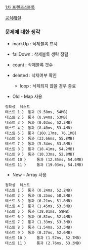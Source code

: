 [1차 프렌즈4블록](https://programmers.co.kr/learn/courses/30/lessons/17679)

[공식해설](https://tech.kakao.com/2017/09/27/kakao-blind-recruitment-round-1/)

### 문제에 대한 생각
- markUp : 삭제블록 표시
- fallDown : 삭제블록 생략 정렬
- count : 삭제블록 갯수
- deleted : 삭제여부 확인
  - loop : 삭제되지 않을 경우 종료


- Old - Map 사용
```
정확성  테스트
테스트 1 〉	통과 (9.50ms, 54MB)
테스트 2 〉	통과 (8.94ms, 53MB)
테스트 3 〉	통과 (0.03ms, 52.3MB)
테스트 4 〉	통과 (8.40ms, 53.4MB)
테스트 5 〉	통과 (160.17ms, 76.1MB)
테스트 6 〉	통과 (33.66ms, 55.8MB)
테스트 7 〉	통과 (5.34ms, 53.8MB)
테스트 8 〉	통과 (18.41ms, 54.2MB)
테스트 9 〉	통과 (10.33ms, 52.8MB)
테스트 10 〉	통과 (12.85ms, 54.6MB)
테스트 11 〉	통과 (19.03ms, 54.1MB)
```

- New - Array 사용
```
정확성  테스트
테스트 1 〉	통과 (0.24ms, 52.2MB)
테스트 2 〉	통과 (0.35ms, 58.2MB)
테스트 3 〉	통과 (0.21ms, 51.8MB)
테스트 4 〉	통과 (1.45ms, 53.5MB)
테스트 5 〉	통과 (38.01ms, 59MB)
테스트 6 〉	통과 (6.81ms, 52.4MB)
테스트 7 〉	통과 (1.33ms, 53.3MB)
테스트 8 〉	통과 (1.54ms, 53.3MB)
테스트 9 〉	통과 (0.27ms, 52.6MB)
테스트 10 〉	통과 (1.57ms, 52.7MB)
테스트 11 〉	통과 (2.76ms, 53.3MB)
```